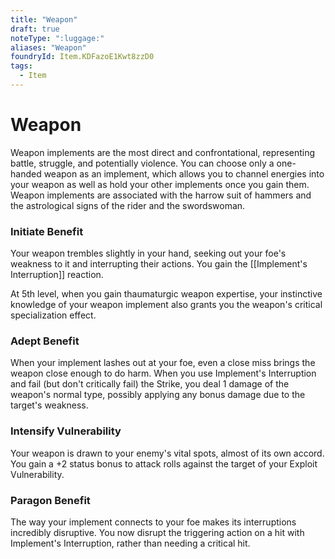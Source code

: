 ```yaml
---
title: "Weapon"
draft: true
noteType: ":luggage:"
aliases: "Weapon"
foundryId: Item.KDFazoE1Kwt8zzD0
tags:
  - Item
---
```


# Weapon

Weapon implements are the most direct and confrontational, representing battle, struggle, and potentially violence. You can choose only a one-handed weapon as an implement, which allows you to channel energies into your weapon as well as hold your other implements once you gain them. Weapon implements are associated with the harrow suit of hammers and the astrological signs of the rider and the swordswoman.

### **Initiate Benefit**

Your weapon trembles slightly in your hand, seeking out your foe's weakness to it and interrupting their actions. You gain the [[Implement's Interruption]] reaction.

At 5th level, when you gain thaumaturgic weapon expertise, your instinctive knowledge of your weapon implement also grants you the weapon's critical specialization effect.

### **Adept Benefit**

When your implement lashes out at your foe, even a close miss brings the weapon close enough to do harm. When you use Implement's Interruption and fail (but don't critically fail) the Strike, you deal 1 damage of the weapon's normal type, possibly applying any bonus damage due to the target's weakness.

### **Intensify Vulnerability**

Your weapon is drawn to your enemy's vital spots, almost of its own accord. You gain a +2 status bonus to attack rolls against the target of your Exploit Vulnerability.

### **Paragon Benefit**

The way your implement connects to your foe makes its interruptions incredibly disruptive. You now disrupt the triggering action on a hit with Implement's Interruption, rather than needing a critical hit.
